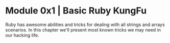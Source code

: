 # Module 0x1 | Basic Ruby KungFu

Ruby has awesome abilities and tricks for dealing with all strings and arrays scenarios. In this chapter we'll present most known tricks we may need in our hacking life.
